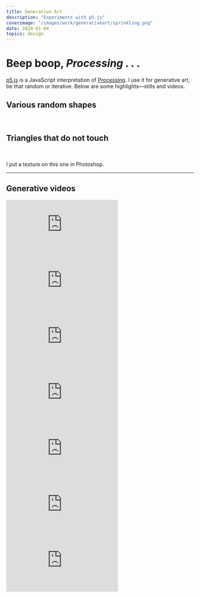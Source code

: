 ```yaml
---
title: Generative Art
description: "Experiments with p5.js"
coverimage: "/images/work/generativeart/sprinkling.png"
date: 2020-01-04
topics: design
---
```


# Beep boop, *Processing . . .*

<p><a href="https://p5js.org/">p5.js</a> is a JavaScript interpretation of <a href="https://processing.org/">Processing</a>. I use it for generative art, be that random or iterative. Below are some highlights&mdash;stills and videos.</p>

## Various random shapes
<img src="/images/work/generativeart/sprinkling.png" alt="">
<img src="/images/work/generativeart/symmetrictranslucentcircles.png" alt="">
<img src="/images/work/generativeart/random_cobweb.png" alt="">
<img src="/images/work/generativeart/isotiles.png" alt="">

## Triangles that do not touch

<img src="/images/work/generativeart/creamtriangles.png" alt="">
<img src="/images/work/generativeart/multicolortriangles.png" alt="">
<img src="/images/work/generativeart/multicolortriangles_texture.png" alt="">
<p class="caption">I put a texture on this one in Photoshop.</p>

<hr>

## Generative videos

<iframe src="https://www.youtube.com/embed/PaIZ8VZOHFc?rel=0" frameborder="0" allow="accelerometer; clipboard-write; encrypted-media; gyroscope; picture-in-picture" allowfullscreen></iframe>
<iframe src="https://www.youtube.com/embed/GeTVg2fQj04?rel=0" frameborder="0" allow="accelerometer; clipboard-write; encrypted-media; gyroscope; picture-in-picture" allowfullscreen></iframe>
<iframe src="https://www.youtube.com/embed/WMojLI74TzY?rel=0" frameborder="0" allow="accelerometer; clipboard-write; encrypted-media; gyroscope; picture-in-picture" allowfullscreen></iframe>
<iframe src="https://www.youtube.com/embed/9zK6NTrCyCQ?rel=0" frameborder="0" allow="accelerometer; clipboard-write; encrypted-media; gyroscope; picture-in-picture" allowfullscreen></iframe>
<iframe src="https://www.youtube.com/embed/l2DQ8LC6Zgk?rel=0" frameborder="0" allow="accelerometer; clipboard-write; encrypted-media; gyroscope; picture-in-picture" allowfullscreen></iframe>
<iframe src="https://www.youtube.com/embed/9_oqSD0z9Ws?rel=0" frameborder="0" allow="accelerometer; clipboard-write; encrypted-media; gyroscope; picture-in-picture" allowfullscreen></iframe>
<iframe src="https://www.youtube.com/embed/PakVGaxELKo?rel=0" frameborder="0" allow="accelerometer; clipboard-write; encrypted-media; gyroscope; picture-in-picture" allowfullscreen></iframe>